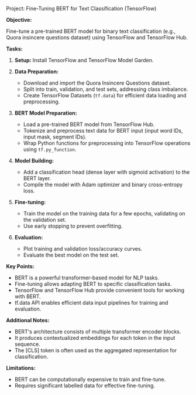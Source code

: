 Project: Fine-Tuning BERT for Text Classification (TensorFlow)

**Objective:**

Fine-tune a pre-trained BERT model for binary text classification (e.g., Quora insincere questions dataset) using TensorFlow and TensorFlow Hub.

**Tasks:**

1.  **Setup:** Install TensorFlow and TensorFlow Model Garden.
2.  **Data Preparation:**
    *   Download and import the Quora Insincere Questions dataset.
    *   Split into train, validation, and test sets, addressing class imbalance.
    *   Create TensorFlow Datasets (`tf.data`) for efficient data loading and preprocessing.

3.  **BERT Model Preparation:**
    *   Load a pre-trained BERT model from TensorFlow Hub.
    *   Tokenize and preprocess text data for BERT input (input word IDs, input mask, segment IDs).
    *   Wrap Python functions for preprocessing into TensorFlow operations using `tf.py_function`.

4.  **Model Building:**
    *   Add a classification head (dense layer with sigmoid activation) to the BERT layer.
    *   Compile the model with Adam optimizer and binary cross-entropy loss.

5.  **Fine-tuning:**
    *   Train the model on the training data for a few epochs, validating on the validation set.
    *   Use early stopping to prevent overfitting.

6.  **Evaluation:**
    *   Plot training and validation loss/accuracy curves.
    *   Evaluate the best model on the test set.

**Key Points:**

*   BERT is a powerful transformer-based model for NLP tasks.
*   Fine-tuning allows adapting BERT to specific classification tasks.
*   TensorFlow and TensorFlow Hub provide convenient tools for working with BERT.
*   tf.data API enables efficient data input pipelines for training and evaluation.

**Additional Notes:**

*   BERT's architecture consists of multiple transformer encoder blocks.
*   It produces contextualized embeddings for each token in the input sequence.
*   The [CLS] token is often used as the aggregated representation for classification.

**Limitations:**

*   BERT can be computationally expensive to train and fine-tune.
*   Requires significant labelled data for effective fine-tuning.

